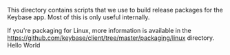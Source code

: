 This directory contains scripts that we use to build release packages
for the Keybase app. Most of this is only useful internally.

If you're packaging for Linux, more information is available in the
https://github.com/keybase/client/tree/master/packaging/linux directory.
Hello World
